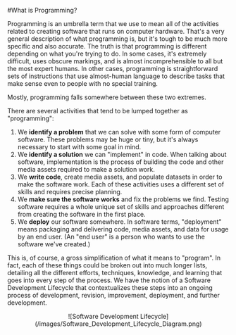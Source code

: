 #What is Programming?

Programming is an umbrella term that we use to mean all of the activities related to creating software that runs on computer hardware. That's a very general description of what programming is, but it's tough to be much more specific and also accurate. The truth is that programming is different depending on what you're trying to do. In some cases, it's extremely difficult, uses obscure markings, and is almost incomprehensible to all but the most expert humans. In other cases, programming is straightforward sets of instructions that use almost-human language to describe tasks that make sense even to people with no special training.

Mostly, programming falls somewhere between these two extremes. 

There are several activities that tend to be lumped together as "programming":

1. We **identify a problem** that we can solve with some form of computer software. These problems may be huge or tiny, but it's always necessary to start with some goal in mind.
2. We **identify a solution** we can "implement" in code. When talking about software, implementation is the process of building the code and other media assets required to make a solution work. 
3. We **write code**, create media assets, and populate datasets in order to make the software work. Each of these activities uses a different set of skills and requires precise planning.
4. We **make sure the software works** and fix the problems we find. Testing software requires a whole unique set of skills and approaches different from creating the software in the first place.
5. We **deploy** our software somewhere. In software terms, "deployment" means packaging and delivering code, media assets, and data for usage by an end user. (An "end user" is a person who wants to use the software we've created.)

This is, of course, a gross simplification of what it means to "program". In fact, each of these things could be broken out into much longer lists, detailing all the different efforts, techniques, knowledge, and learning that goes into every step of the process. We have the notion of a Software Development Lifecycle that contextualizes these steps into an ongoing process of development, revision, improvement, deployment, and further development.

<p style="text-align: center;">
![Software Development Lifecycle](/images/Software_Development_Lifecycle_Diagram.png)
</p>



